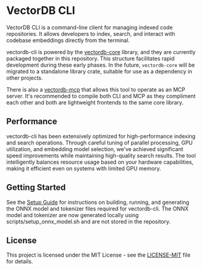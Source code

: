 # VectorDB CLI

VectorDB CLI is a command-line client for managing indexed code repositories. It allows developers to index, search, and interact with codebase embeddings directly from the terminal.

vectordb-cli is powered by the [vectordb-core](./crates/vectordb-core/README.md) library, and they are currently packaged together in this repository. This structure facilitates rapid development during these early phases. In the future, `vectordb-core` will be migrated to a standalone library crate, suitable for use as a dependency in other projects.

There is also a [vectordb-mcp](./crates/vectordb-mcp/README.md) that allows this tool to operate as an MCP server.  It's recommended to compile both CLI and MCP as they compliment each other and both are lightweight frontends to the same core library.

## Performance

vectordb-cli has been extensively optimized for high-performance indexing and search operations. Through careful tuning of parallel processing, GPU utilization, and embedding model selection, we've achieved significant speed improvements while maintaining high-quality search results. The tool intelligently balances resource usage based on your hardware capabilities, making it efficient even on systems with limited GPU memory.

## Getting Started

See the [Setup Guide](./docs/SETUP.md) for instructions on building, running, and generating the ONNX model and tokenizer files required for vectordb-cli. The ONNX model and tokenizer are now generated locally using scripts/setup_onnx_model.sh and are not stored in the repository.

## License

This project is licensed under the MIT License - see the [LICENSE-MIT](./LICENSE-MIT) file for details.
